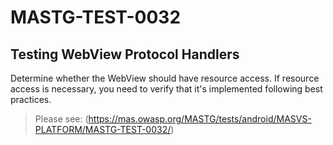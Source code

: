 #  MASTG-TEST-0032

## Testing WebView Protocol Handlers

Determine whether the WebView should have resource access. If resource access is necessary, you need to verify that it's implemented following best practices.

> Please see: (https://mas.owasp.org/MASTG/tests/android/MASVS-PLATFORM/MASTG-TEST-0032/)